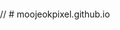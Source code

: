 // # moojeokpixel.github.io

<head>
    <style>
        html, body {
            margin: 0;
            padding: 0;
            width: 100%;
            height: 100%;
            display: block;
        }
        #canvas {
            display: flex;
            flex-direction: column;
            justify-content: center;
            align-items: center;
            text-align: center;
            position: fixed;
            position: relative;
        }
        
        .error {
            font-family: Consolas;
            font-size: 1.2em;
            color: black;
            box-sizing: border-box;
            background-color: lightcoral;
            border-radius: 2px;
            border-color: lightblue;
            border-width: thin;
            border-style: solid;
            line-height: 1.4em;
            cursor:pointer;
        }
        .error:hover {
            color: black;
            background-color: brown;
            border-color: blue;
        }
        #message {
            font-family: Consolas;
            font-size: 1.2em;
            color: #ccc;
            background-color: black;
            font-weight: bold;
            z-index: 2;
            position: absolute;
        }

        #dat_gui_container {
            position: absolute;
            left: 0px;   /* position inside relatively positioned parent */
            top: 0px;
            z-index: 3;   /* adjust as needed */
        }

        /* Pause Button Style */
        
        /* Screenshot Button Style */
    </style>
</head>
<body>
    <div id="message"></div>
    <div id="dat_gui_container"></div>
    <div id="container">
        <!-- Pause Element -->
    </div>
    <!-- Screenshot Element -->
</body>
<script src="https://ajax.googleapis.com/ajax/libs/jquery/3.4.1/jquery.min.js"></script>
<script src="https://cdnjs.cloudflare.com/ajax/libs/three.js/110/three.min.js"></script>
<!-- Stats.js -->
<script src='https://cdnjs.cloudflare.com/ajax/libs/stats.js/r16/Stats.min.js' onload='
let stats = new Stats();
compileTimePanel = stats.addPanel(new Stats.Panel('CT MS', '#ff8', '#221'));
stats.showPanel(1);
document.body.appendChild(stats.dom);
requestAnimationFrame(function loop() {
    stats.update();
    requestAnimationFrame(loop);
});
'></script>
<!-- dat.gui -->

<canvas id="canvas"></canvas>

<!-- Shaders -->

<script id='realisticeye_expeiment_magnetar.txt' type='x-shader/x-fragment'>
uniform vec3        iResolution;
uniform float       iTime;
uniform float       iTimeDelta;
uniform int         iFrame;
uniform vec4        iDate;
uniform vec3        iChannelResolution[10];
uniform vec4        iMouse;
uniform vec4        iMouseButton;
uniform sampler2D   iChannel0;
uniform sampler2D   iChannel1;
uniform sampler2D   iChannel2;
uniform sampler2D   iChannel3;
uniform sampler2D   iChannel4;
uniform sampler2D   iChannel5;
uniform sampler2D   iChannel6;
uniform sampler2D   iChannel7;
uniform sampler2D   iChannel8;
uniform sampler2D   iChannel9;
uniform sampler2D   iKeyboard;
uniform float       iSampleRate;

#define iGlobalTime iTime
#define iGlobalFrame iFrame

#define SHADER_TOY


// Created by inigo quilez - iq/2014
// License Creative Commons Attribution-NonCommercial-ShareAlike 3.0 Unported License.

	
float hash(vec2 p)
{
    p  = 50.0*fract( p*0.3183099);
    return fract( p.x*p.y*(p.x+p.y) );
}

float noise( in vec2 p )
{
    vec2 i = floor( p );
    vec2 f = fract( p );
	
	vec2 u = f*f*(3.0-2.0*f); // 물결
    //vec2 u = f*f*(3.0-2.0*f);

    return -1.0+2.0*mix( mix( hash( i + vec2(0.0,0.0) ), 
                              hash( i + vec2(1.0,0.0) ), u.x),
                         mix( hash( i + vec2(0.0,1.0) ), 
                              hash( i + vec2(1.0,1.0) ), u.x), u.y);
}

vec2 sd2Segment( vec3 a, vec3 b, vec3 p )
{
	vec3  pa = p - a;
	vec3  ba = b - a;
	float t = clamp( dot(pa,ba)/dot(ba,ba), 0.0, 1.0 );
	vec3  v = pa - ba*t;
	return vec2( dot(v,v), t );
}

float udBox(vec3 p, vec3 b)
{
    return length(max(abs(p)-b, 0.0));
}

float udRoundBox( vec3 p, vec3 b, float r )
{
    return length(max(abs(p)-b,0.0))-r;
}

float smin( float a, float b, float k )
{
	float h = clamp( 0.5 + 0.5*(b-a)/k, 0.0, 1.0 );
	return mix( b, a, h ) - k*h*(1.0-h);
}

//-----------------------------------------------------------------------------------

#define NUMI 11
#define NUMF 11.0

vec3 fishPos;
float fishTime;
float isJump;
float isJump2;

vec2 anima( float ih, float t )
{
    float an1 = 0.9*(0.5+0.2*ih)*cos(5.0*ih - 3.0*t + 6.2831/4.0);
    float an2 = 1.0*cos(3.5*ih - 1.0*t + 6.2831/4.0);
    float an = mix( an1, an2, isJump );
    float ro = 0.2*cos(4.0*ih - 1.0*t)*(1.0-0.5*isJump);
	return vec2( an, ro );
}

vec3 anima2( void )
{
    vec3 a1 = vec3(0.0,        sin(3.0*fishTime+6.2831/4.0),0.0);
    vec3 a2 = vec3(0.0,1.5+2.5*cos(1.0*fishTime),0.0);
	vec3 a = mix( a1, a2, isJump );
	a.y *= 0.5;
	a.x += 0.1*sin(0.1 - 1.0*fishTime)*(1.0-isJump);
    return a;
}

float sdDolphinCheap( vec3 p )
{
    float res = 100000.0;

	p -= fishPos;
		
	vec3 a = anima2();
	
	for( int i=0; i<NUMI; i++ )
	{	
		float ih = float(i)/NUMF;
		vec2 anim = anima( ih, fishTime );
		
		float ll = 0.48; if( i==0 ) ll=0.655; // 속도 ?
		vec3 b = a + ll*normalize(vec3(sin(anim.y), sin(anim.x), cos(anim.x)));
		
		vec2 dis = sd2Segment( a, b, p );

        float h = ih+dis.y/NUMF;
		float ra = 0.04 + h*(1.0-h)*(1.0-h)*2.7;
		res = min( res, sqrt(dis.x) - ra );
		
		a = b;
	}

	return 0.75 * res;
}

vec3 ccd, ccp;
	
vec2 sdDolphin( vec3 p )
{
    vec2 res = vec2( 1000.0, 0.0 );

	p -= fishPos;

	vec3 a = anima2();
	
	float or = 0.0;
	float th = 0.0;
	float hm = 0.0;

	vec3 p1 = a; vec3 d1=vec3(0.0);
	vec3 p2 = a; vec3 d2=vec3(0.0);
	vec3 p3 = a; vec3 d3=vec3(0.0);
	vec3 mp = a;
	for( int i=0; i<NUMI; i++ )
	{	
		float ih = float(i)/NUMF;
		vec2 anim = anima( ih, fishTime );
		float ll = 0.42; if( i==0 ) ll=0.655; // 몸통 길이 
		vec3 b = a + ll*normalize(vec3(sin(anim.y), sin(anim.x), cos(anim.x)));
		
		vec2 dis = sd2Segment( a, b, p );

		if( dis.x<res.x ) {res=vec2(dis.x,ih+dis.y/NUMF); mp=a+(b-a)*dis.y; ccd = b-a;}
		
		if( i==3 ) { p1=a; d1 = b-a; }
		if( i==4 ) { p3=a; d3 = b-a; }
		if( i==(NUMI-1) ) { p2=b; d2 = b-a; }

		a = b;
	}
	ccp = mp;
	
	float h = res.y;
	float ra = 0.05 + h*(1.0-h)*(1.0-h)*2.7;
	ra += 7.0*max(0.0,h-0.04)*exp(-30.0*max(0.0,h-0.04)) * smoothstep(-0.1, 0.1, p.y-mp.y);
	ra -= 0.03*(smoothstep(0.0, 0.1, abs(p.y-mp.y)))*(1.0-smoothstep(0.0,0.1,h));
	ra += 0.05*clamp(1.0-3.0*h,0.0,1.0);
    ra += 0.035*(1.0-smoothstep( 0.0, 0.025, abs(h-0.1) ))* (1.0-smoothstep(0.0, 0.1, abs(p.y-mp.y)));
	
	// body
	res.x = 0.75 * (distance(p,mp) - ra);
	//res.x = 0.75 * (res.x*3.0 - ra);

    // fin	
	d3 = normalize(d3);
	float k = sqrt(1.0 - d3.y*d3.y);
	mat3 ms = mat3(  d3.z/k, -d3.x*d3.y/k, d3.x,
				        0.0,            k, d3.y,
				    -d3.x/k, -d3.y*d3.z/k, d3.z );
	vec3 ps = p - p3;
	ps = ms*ps;
	ps.z -= 0.1;
    float d5 = length(ps.yz) - 0.9;
	d5 = max( d5, -(length(ps.yz-vec2(0.6,0.0)) - 0.35) );
	d5 = max( d5, udRoundBox( ps+vec3(0.0,-0.5,0.5), vec3(0.0,0.5,0.5), 0.02 ) );
	res.x = smin( res.x, d5, 0.1 );

	
#if 1
    // fin	
	d1 = normalize(d1);
	k = sqrt(1.0 - d1.y*d1.y);
	ms = mat3(  d1.z/k, -d1.x*d1.y/k, d1.x,
				   0.0,            k, d1.y,
               -d1.x/k, -d1.y*d1.z/k, d1.z );
	ps = p - p1;
	ps = ms*ps;
	ps.x = abs(ps.x);
	float l = ps.x;
	l=clamp( (l-0.4)/0.5, 0.0, 1.0 );
	l=4.0*l*(1.0-l);
	l *= 1.0-clamp(5.0*abs(ps.z+0.2),0.0,1.0);
	ps.xyz += vec3(-0.2,0.36,-0.2);
    d5 = length(ps.xz) - 0.8;
	d5 = max( d5, -(length(ps.xz-vec2(0.2,0.4)) - 0.8) );
	d5 = max( d5, udRoundBox( ps+vec3(0.0,0.0,0.0), vec3(1.0,0.0,1.0), 0.015+0.05*l ) );
	res.x = smin( res.x, d5, 0.12 );
#endif
	
    // tail	
	d2 = normalize(d2);
	mat2 mf = mat2( d2.z, d2.y, -d2.y, d2.z );
	vec3 pf = p - p2 - d2*0.25;
	pf.yz = mf*pf.yz;
    float d4 = length(pf.xz) - 0.6;
	d4 = max( d4, -(length(pf.xz-vec2(0.0,0.8)) - 0.9) );
	d4 = max( d4, udRoundBox( pf, vec3(1.0,0.005,1.0), 0.005 ) );
	res.x = smin( res.x, d4, 0.1 );
	
	
	return res;
}

const mat2 m2 = mat2( 0.80, -0.60, 0.60, 0.80 );

float almostIdentity( float x, float m, float n )
{
    if( x>m ) return x;
    float a = 2.0*n - m;
    float b = 2.0*m - 3.0*n;
    float t = x/m;
    return (a*t + b)*t*t + n;
}

float almostAbs( float x )
{
    return almostIdentity(abs(x), 0.05, 0.025 );
}

vec2 sdWaterCheap( vec3 p )
{
    vec2 q = 0.00*p.xz; // 파도잔물결정도 
    //    vec2 q = 0.05*p.xz;
	float f = 1.0; // 수면 경계 
    f += 0.50000*almostAbs(noise( q )); q = m2*q*2.02; q -= 0.1*iTime;
    f += 0.25000*almostAbs(noise( q )); q = m2*q*2.03; q += 0.2*iTime;
    f += 0.12500*almostAbs(noise( q )); q = m2*q*2.01; q -= 0.4*iTime;
    f += 0.06250*almostAbs(noise( q )); q = m2*q*2.02; q += 1.0*iTime;
    f += 0.03125*almostAbs(noise( q ));
    return vec2(3.7-4.0*f,f);
    //return vec2(4.1-6.0*f,f);
}

vec3 sdWater( vec3 p )
{
	vec2 q = 2.05*p.xz;

    vec2 w = sdWaterCheap( p );
     // 배경
	float sss = abs(sdDolphinCheap(p));
	float spla = exp(-4.0*sss); //	float spla = exp(-4.0*sss);
	spla += 0.5*exp(-14.0*sss);
	spla *= mix(1.0,texture( iChannel0, 0.2*p.xz ).x,spla*spla);
	spla *= -0.85;
	spla *= isJump;
	spla *= mix( 1.0, smoothstep(0.0,0.5,p.z-fishPos.z-1.5), isJump2 );

	return vec3( p.y-w.x + spla, w.y, sss );
}


vec2 intersectDolphin( in vec3 ro, in vec3 rd )
{
	const float maxd = 10.0;
	const float precis = 0.001;
    float t = 0.0;
	float l = 0.0;
    for( int i=0; i<128; i++ )
    {
	    vec2 res = sdDolphin( ro+rd*t );
        float h = res.x;
		l = res.y;
		if( h<precis || t>maxd ) break;
        t += h;
    }

    if( t>maxd ) t=-1.0;
    return vec2( t, l);
}

vec3 intersectWater( vec3 ro, in vec3 rd )
{
	const float precis = 0.001;
	float l = 0.0;
	float s = 0.0;

	float t = (-2.5-ro.y)/rd.y;  // 물 배경 위치? 
    //	float t = (2.5-ro.y)/rd.y; 
	if( t<0.0 ) return vec3(-1.0);

	for( int i=0; i<12; i++ )
    {
	    vec3 res = sdWater( ro+rd*t );
		l = res.y;
		s = res.z;
		if( abs(res.x)<precis ) break;
        t += res.x;
    }

    return vec3( t, l, s );
}

// http://iquilezles.org/www/articles/normalsSDF/normalsSDF.htm
vec3 calcNormalFish( in vec3 pos )
{
#if 0    
    const vec3 eps = vec3(0.08,0.0,0.0);
	float v = sdDolphin(pos).x;
	return normalize( vec3(
           sdDolphin(pos+eps.xyy).x - v,
           sdDolphin(pos+eps.yxy).x - v,
           sdDolphin(pos+eps.yyx).x - v ) );
#else
    #define ZERO (min(iFrame,0))

    // inspired by tdhooper and klems - a way to prevent the compiler from inlining map() 4 times
    vec3 n = vec3(0.8); //0.0 // 몸통 글로시 
    for( int i=ZERO; i<4; i++ )
    {
        vec3 e = 0.5773*(2.0*vec3((((i+3)>>1)&1),((i>>1)&1),(i&1))-1.0);
        n += e*sdDolphin(pos+0.08*e).x;
    }
    return normalize(n);
#endif    
}

vec3 calcNormalWater( in vec3 pos )
{
    const vec3 eps = vec3(0.025,0.0,0.0);
    float v = sdWater(pos).x;	
	return normalize( vec3( sdWater(pos+eps.xyy).x - v,
                            eps.x,
                            sdWater(pos+eps.yyx).x - v ) );
}

// http://iquilezles.org/www/articles/rmshadows/rmshadows.htm
float softshadow( in vec3 ro, in vec3 rd, float mint, float k )
{
    float res = 1.0;
    float t = mint;
	float h = 1.0;
    for( int i=0; i<25; i++ )
    {
        h = sdDolphinCheap(ro + rd*t);
        res = min( res, k*h/t );
		t += clamp( h, 0.05, 0.5 );
		if( h<0.0001 ) break;
    }
    return clamp(res,0.0,1.0);
}

const vec3 lig = vec3(0); // 빛색깔

vec3 doLighting( in vec3 pos, in vec3 nor, in vec3 rd, float glossy, float glossy2, float shadows, in vec3 col, float occ )
{
    vec3 hal = normalize(lig-rd);
	vec3 ref = reflect(rd,nor);
	
    // lighting
    float sky = clamp(nor.y,0.0,1.0);
	float bou = clamp(-nor.y,0.0,1.0);
    float dif = max(dot(nor,lig),0.0);
    float bac = max(0.3 + 0.7*dot(nor,-vec3(lig.x,0.0,lig.z)),0.0);
    float sha = 1.0-shadows; if( (shadows*dif)>0.001 ) sha=softshadow( pos+0.01*nor, lig, 0.0005, 32.0 );
    float fre = pow( clamp( 1.0 + dot(nor,rd), 0.0, 1.0 ), 5.0 );
    float spe = max( 0.0, pow( clamp( dot(hal,nor), 0.0, 1.0), 0.01+glossy ) );
    float sss = pow( clamp( 1.0 + dot(nor,rd), 0.0, 1.0 ), 2.0 );

    
    float shr = 1.0;
    //if( shadows>0.0 ) shr=softshadow( pos+0.01*nor, normalize(ref+vec3(0.0,1.0,0.0)), 0.0005, 8.0 );

    
    // lights // 빛 위치를 마우스 위치로 옮기기
    vec3 brdf = vec3(0.0);
    brdf += 20.0*dif*vec3(2.00,3.90,4.60)*vec3(sha,sha*0.5+0.5*sha*sha,sha*sha); //
    //    brdf += 20.0*dif*vec3(2.00,4.20,3.40)*vec3(sha,sha*0.5+0.5*sha*sha,sha*sha);
    brdf += 11.0*sky*vec3(0.20,0.40,0.55)*(0.5+0.5*occ);
    brdf += 1.0*bac*vec3(0.40,0.60,0.70);//*occ;
    brdf += 11.0*bou*vec3(0.05,0.30,0.50);
    brdf += 5.0*sss*vec3(0.40,0.40,0.40)*(0.3+0.7*dif*sha)*glossy*occ;
    brdf += 0.8*spe*vec3(1.30,1.00,0.90)*sha*dif*(0.1+0.9*fre)*glossy*glossy;
    brdf += shr*60.0*glossy*vec3(0.9,0.95,1.0)*occ*smoothstep( -0.2+0.2*glossy2, 0.2, ref.y )*(0.5+0.5*smoothstep( -0.2+0.2*glossy2, 1.0, ref.y ))*(0.04+0.96*fre);
    col = col*brdf;
    col += shr*(0.3 + 1.7*fre)*occ*glossy2*glossy2*40.0*vec3(1.0,0.9,0.8)*smoothstep( 0.0, 0.2, ref.y )*(0.5+0.5*smoothstep( 0.0, 1.0, ref.y ));//*smoothstep(-0.1,0.0,dif);
    col += 1.2*glossy*pow(spe,4.0)*vec3(1.4,1.1,0.9)*sha*dif*(0.04+0.96*fre)*occ;
	
	return col;
}

vec3 normalMap( in vec2 pos )
{
	pos *= 2.0;
	
	float v = texture( iChannel3, 0.015*pos ).x;
	vec3 nor = vec3( texture( iChannel3, 0.015*pos+vec2(1.0/1024.0,0.0)).x - v,
	                 1.0/16.0,
	                 texture( iChannel3, 0.015*pos+vec2(0.0,1.0/1024.0)).x - v );
	nor.xz *= -1.0;
	return normalize( nor );
}

void mainImage( out vec4 fragColor, in vec2 fragCoord )
{
	vec2 q = fragCoord.xy / iResolution.xy;
    vec2 p = -1.0 + 2.0 * q;
    p.x *= iResolution.x/iResolution.y;
    vec2 m = vec2(0.5);
	if( iMouse.z>0.0 ) m = iMouse.xy/iResolution.xy;


    //-----------------------------------------------------
    // animate
    //-----------------------------------------------------
	
	fishTime = 0.6 + 2.0*iTime - 20.0;
	
	fishPos = vec3( 0.0, 0.0-0.2, -1.1*fishTime );
	
	isJump  = 0.5 + 0.5*cos(     -0.4+0.5*fishTime);
	isJump2 = 0.5 + 0.5*cos( 0.6+0.5*fishTime);
	float isJump3 = 0.5 + 0.5*cos(-1.4+0.5*fishTime);

    //-----------------------------------------------------
    // camera
    //-----------------------------------------------------

	float an = 1.2 + 0.1*iTime - 12.0*(m.x-0.5);

	vec3 ta = vec3(fishPos.x,0.8,fishPos.z) - vec3(0.0,0.0,-2.0);
	vec3 ro = ta + vec3(4.0*sin(an),3.1,4.0*cos(an));

    // shake
	ro += 0.5*sin(4.0*iTime*vec3(1.1,1.2,1.3)+vec3(3.0,0.0,1.0) );
	ta += 0.05*sin(4.0*iTime*vec3(1.7,1.5,1.6)+vec3(1.0,2.0,1.0) );

    // camera matrix
    vec3 ww = normalize( ta - ro );
    //vec3 uu = normalize( cross(ww,vec3(0.0,.0,0.0) ) );
	vec3 uu = normalize( vec3(-ww.z,0.0,ww.x) );
    vec3 vv = normalize( cross(uu,ww));
	
	// create view ray 카메라 뷰 확대/축소
	vec3 rd = normalize( p.x*uu + p.y*vv + 0.8*ww*(1.0+0.7*smoothstep(-1.4,7.4,sin(0.34*iTime))) ); //0.8
//	vec3 rd = normalize( p.x*uu + p.y*vv + 2.0*ww*(1.0+0.7*smoothstep(-0.4,0.4,sin(0.34*iTime))) );

    //-----------------------------------------------------
	// render
    //-----------------------------------------------------

	float t = 1000.0;
	
	vec3 col = vec3(0); // 배경 색 //vec3 col = vec3(0, 255, 0); 
	vec3 bgcol = vec3(0.6,0.7,0.8) - .2*clamp(rd.y,0.0,1.0);

    // quick step till y=3.2 bounding plane
	float pt = (3.2-ro.y)/rd.y;
	if( rd.y<0.0 && pt>0.0 ) ro=ro+rd*pt;

	// raymarch
    vec2 tmat1 = intersectDolphin(ro,rd);
	vec3 posy = vec3(-100000.0);
    if( tmat1.x>0.0 )
    {
		vec2 tmat = tmat1;
		t = tmat.x;
        // geometry
        vec3 pos = ro + tmat.x*rd;
        vec3 nor = calcNormalFish(pos);
		vec3 ref = reflect( rd, nor );
		vec3 fpos = pos - fishPos;

		vec3 auu = normalize( vec3(-ccd.z,0.0,ccd.x) );
		vec3 avv = normalize( cross(ccd,auu) );
		vec3 ppp = vec3( dot(fpos-ccp,auu),  dot(fpos-ccp,avv),  tmat.y );
		vec2 uv = vec2( 1.0*atan(ppp.x,ppp.y)/3.1416, 4.0*ppp.z );

		vec3 bnor = -1.0+2.0*texture(iChannel0,uv).xyz;
        nor += 0.01*bnor;

		vec3 te = texture( iChannel2, uv ).xyz;
		vec4 mate;
		mate.w = 10.0;
        // 색상 
        mate.xyz = mix( vec3(3.3,4.68, 10.26)*0.6, vec3(8.6,8.8,8.8), smoothstep(-0.05,0.05,ppp.y-tmat.y*0.5+0.1) );
        // 분홍   mate.xyz = mix( vec3(0.7,0.48,0.66)*0.6, vec3(0.6,0.9,1.0), smoothstep(-0.05,0.05,ppp.y-tmat.y*0.5+0.1) );
        // 디폴트   mate.xyz = mix( vec3(0.3,0.38,0.46)*0.6, vec3(0.8,0.9,1.0), smoothstep(-0.05,0.05,ppp.y-tmat.y*0.5+0.1) );
        mate.xyz *= 1.0 + 0.3*te;
		mate.xyz *= smoothstep( 0.0, 0.06, distance(vec3(abs(ppp.x),ppp.yz)*vec3(1.0,1.0,4.0),vec3(0.35,0.0,0.4)) );
		mate.xyz *= 1.0 - 0.75*(1.0-smoothstep( 0.0, 0.02, abs(ppp.y) ))*(1.0-smoothstep( 0.07, 0.11, tmat.y ));
		
		mate.xyz *= 0.08*0.13*0.6;
		
        mate.w *= (0.7+0.3*te.x)*smoothstep( 0.0, 0.01, pos.y-sdWaterCheap( pos ).x );
			
        // surface-light interacion
        col = doLighting( pos, nor, rd, mate.w, 0.0, 0.0, mate.xyz, 1.0 );
	
		posy = pos;
	}

	
    vec3 tmat2 = intersectWater(ro,rd);
	vec3 col2 = vec3(0.0);
	if( tmat2.x>0.0 && (tmat1.x<0.0 || tmat2.x<tmat1.x) )
	{
		vec3 tmat = tmat2;

        t = tmat.x;

        vec3 pos = ro + tmat.x*rd;
        vec3 nor = calcNormalWater(pos);
		vec3 ref = reflect( rd, nor );
        nor = normalize( nor + 0.15*normalMap(pos.xz) );
        float fre = pow( clamp(1.0 + dot( rd, nor ),0.0,1.0), 2.0 );
        
        
        vec4 mate = vec4(0.4,0.4,0.4,0.0);
		mate.xyz = 0.05*mix( vec3(0.0,0.07,0.2)*0.8, vec3(0.0,0.12,0.2), (1.0-smoothstep(0.2,0.8,tmat.y))*(0.5+0.5*fre) );
		mate.w = fre;	

        float foam = 1.0-smoothstep( 0.4, 0.6, tmat.y );
        foam *= abs(nor.z)*2.0;
        foam *= clamp(1.0-2.0*texture( iChannel2, vec2(1.0,0.75)*0.1*pos.xz ).x*2.0,0.0,1.0);
        mate = mix( mate, vec4(0.1*0.2,0.11*0.2,0.13*0.2,0.5), foam );
        
		float al = clamp( 0.5 + 0.2*(pos.y - posy.y), 0.0, 1.0 );
		
		foam = exp( -3.0*abs(tmat.z) );
		foam *= texture( iChannel3, pos.zx ).x;
		foam = clamp( foam*3.0, 0.0, 1.0 );
		foam *= isJump;
		foam *= mix( 1.0, smoothstep(0.0,0.0,pos.z-fishPos.z-1.5), isJump2 );
		mate.xyz = mix( mate.xyz, vec3(0.0,0.0,0.0)*0.05, foam*foam );
        
		col = mix( col, vec3(0.9,0.95,1.0)*1.2, foam );
		al *= 0.0-foam; // 배경 없애기 = 0

	//	al *= vec3(0, 255, 0); 

		float occ = clamp(3.5*sdDolphinCheap(pos+vec3(0.0,0.4,0.0)) * sdDolphinCheap(pos+vec3(0.0,1.0,0.0)),0.0,1.0);
        occ = mix(1.0,occ,isJump);
        occ = 0.35 + 0.65*occ;
		mate.xyz *= occ;
        col *= occ;

		mate.xyz = doLighting( pos, nor, rd, mate.w*10.0, mate.w*0.5, 1.0, mate.xyz, occ );
		
        // caustics
        float cc  = 0.65*texture( iChannel0, 2.5*0.02*posy.xz + 0.007*iTime*vec2( 1.0, 0.0) ).x;
        cc += 0.35*texture( iChannel0, 1.8*0.04*posy.xz + 0.011*iTime*vec2( 0.0, 1.0) ).x;
        cc = 0.6*(1.0-smoothstep( 0.0, 0.05, abs(cc-0.5))) + 
	         0.4*(1.0-smoothstep( 0.0, 0.20, abs(cc-0.5)));
        col *= 1.0 + 0.8*cc;
		
		col = mix( col, mate.xyz, al );
        
	}
		
	
	float sun = pow( max(0.0,dot( lig, rd )),8.0 );
	col += vec3(1.8,0.5,1.1)*sun*0.3;

    // gamma
	col = pow( clamp(col,0.0,1.0), vec3(0.45) );

    // color
    //col = col*0.7 + 0.3*col*col*(3.0-2.0*col);
    col = col*0.5 + 0.5*col*col*(3.0-2.0*col);
		
    // vigneting	
	col *= 0.5 + 0.5*pow( 16.0*q.x*q.y*(1.0-q.x)*(1.0-q.y), 0.1 );
    //	col *= 0.5 + 0.5*pow( 16.0*q.x*q.y*(1.0-q.x)*(1.0-q.y), 0.1 );

    // fade	
	col *= smoothstep( 0.0, 1.0, iTime );
	
	fragColor = vec4( col, 1.0 );
}
void main() {
    mainImage(gl_FragColor, gl_FragCoord.xy);
}
</script>

<script type="text/javascript">
    let vscode = undefined;
    if (typeof acquireVsCodeApi === 'function') {
        vscode = acquireVsCodeApi();
    }
    var compileTimePanel;

    let revealError = function(line, file) {
        if (vscode) {
            vscode.postMessage({
                command: 'showGlslsError',
                line: line,
                file: file
            });
        }
    };

    let currentShader = {};
    // Error Callback
    console.error = function () {
        if('7' in arguments) {
            let errorRegex = /ERROR: \d+:(\d+):\W(.*)\n/g;
            let rawErrors = arguments[7];
            let match;
            
            let diagnostics = [];
            let message = '';
            while(match = errorRegex.exec(rawErrors)) {
                let lineNumber = Number(match[1]) - currentShader.LineOffset;
                let error = match[2];
                diagnostics.push({
                    line: lineNumber,
                    message: error
                });
                let lineHighlight = `<a class='error' unselectable onclick='revealError(${lineNumber}, "${currentShader.File}")'>Line ${lineNumber}</a>`;
                message += `<li>${lineHighlight}: ${error}</li>`;
            }
            console.log(message);
            let diagnosticBatch = {
                filename: currentShader.File,
                diagnostics: diagnostics
            };
            if (vscode !== undefined) {
                vscode.postMessage({
                    command: 'showGlslDiagnostic',
                    type: 'error',
                    diagnosticBatch: diagnosticBatch
                });
            }
    
            $('#message').append(`<h3>Shader failed to compile - ${currentShader.Name} </h3>`);
            $('#message').append('<ul>');
            $('#message').append(message);
            $('#message').append('</ul>');
        }
    };

    // Development feature: Output warnings from third-party libraries
    // console.warn = function (message) {
    //     $("#message").append(message + '<br>');
    // };

    let clock = new THREE.Clock();
    let pausedTime = 0.0;
    let deltaTime = 0.0;
    let startingTime = 0;
    let time = startingTime;

    let date = new THREE.Vector4();

    let updateDate = function() {
        let today = new Date();
        date.x = today.getFullYear();
        date.y = today.getMonth();
        date.z = today.getDate();
        date.w = today.getHours() * 60 * 60 
            + today.getMinutes() * 60
            + today.getSeconds()
            + today.getMilliseconds() * 0.001;
    };
    updateDate();

    let paused = false;
    let pauseButton = document.getElementById('pause-button');
    if (pauseButton) {
        pauseButton.onclick = function(){
            paused = pauseButton.checked;
            if (!paused) {
                // Audio Resume
                pausedTime += clock.getDelta();
            }
            else {
                // Audio Pause
            }
        };
    }
    
    {
        let screenshotButton = document.getElementById("screenshot");
        if (screenshotButton) {
            screenshotButton.addEventListener('click', saveScreenshot);
        }
    }

    let canvas = document.getElementById('canvas');
    let gl = canvas.getContext('webgl2');
    let isWebGL2 = gl != null;
    if (gl == null) gl = canvas.getContext('webgl');
    let supportsFloatFramebuffer = (gl.getExtension('EXT_color_buffer_float') != null) || (gl.getExtension('WEBGL_color_buffer_float') != null);
    let supportsHalfFloatFramebuffer = (gl.getExtension('EXT_color_buffer_half_float') != null);
    let framebufferType = THREE.UnsignedByteType;
    if (supportsFloatFramebuffer) framebufferType = THREE.FloatType;
    else if (supportsHalfFloatFramebuffer) framebufferType = THREE.HalfFloatType;

    let renderer = new THREE.WebGLRenderer({ canvas: canvas, antialias: true, context: gl, preserveDrawingBuffer: true });
    let resolution = new THREE.Vector3();
    let mouse = new THREE.Vector4(1112, 661, -330, -660);
    let mouseButton = new THREE.Vector4(0, 0, 0, 0);
    let normalizedMouse = new THREE.Vector2(0.24413145539906103, 0.9988610478359908);
    let frameCounter = 0;

    // Audio Init
    const audioContext = {
        sampleRate: 0
    };
    // Audio Resume

    let buffers = [];
    // Buffers
    buffers.push({
        Name: 'realisticeye_expeiment_magnetar.txt',
        File: 'c:/Users/user/Desktop/vscode/realisticeye_expeiment_magnetar.txt',
        LineOffset: 133,
        Target: null,
        ChannelResolution: Array(10).fill(new THREE.Vector3(0,0,0)),
        PingPongTarget: null,
        PingPongChannel: 0,
        Dependents: [],
        Shader: new THREE.ShaderMaterial({
            fragmentShader: document.getElementById('realisticeye_expeiment_magnetar.txt').textContent,
            depthWrite: false,
            depthTest: false,
            uniforms: {
                iResolution: { type: 'v3', value: resolution },
                iTime: { type: 'f', value: 0.0 },
                iTimeDelta: { type: 'f', value: 0.0 },
                iFrame: { type: 'i', value: 0 },
                iMouse: { type: 'v4', value: mouse },
                iMouseButton: { type: 'v2', value: mouseButton },
    
                iChannelResolution: { type: 'v3v', value: Array(10).fill(new THREE.Vector3(0,0,0)) },
    
                iDate: { type: 'v4', value: date },
                iSampleRate: { type: 'f', value: audioContext.sampleRate },
    
                iChannel0: { type: 't' },
                iChannel1: { type: 't' },
                iChannel2: { type: 't' },
                iChannel3: { type: 't' },
                iChannel4: { type: 't' },
                iChannel5: { type: 't' },
                iChannel6: { type: 't' },
                iChannel7: { type: 't' },
                iChannel8: { type: 't' },
                iChannel9: { type: 't' },
    
                resolution: { type: 'v2', value: resolution },
                time: { type: 'f', value: 0.0 },
                mouse: { type: 'v2', value: normalizedMouse },
            }
        })
    });
    let commonIncludes = [];
    // Includes
    

    // WebGL2 inserts more lines into the shader
    if (isWebGL2) {
        for (let buffer of buffers) {
            buffer.LineOffset += 16;
        }
    }

    // Keyboard Init
    
    // Uniforms Init
    // Uniforms Update

    let texLoader = new THREE.TextureLoader();
    // Texture Init
    

    let scene = new THREE.Scene();
    let quad = new THREE.Mesh(
        new THREE.PlaneGeometry(resolution.x, resolution.y),
        null
    );
    scene.add(quad);
    
    let camera = new THREE.OrthographicCamera(-resolution.x / 2.0, resolution.x / 2.0, resolution.y / 2.0, -resolution.y / 2.0, 1, 1000);
    camera.position.set(0, 0, 10);

    // Run every shader once to check for compile errors
    let compileTimeStart = performance.now();
    let failed=0;
    for (let include of commonIncludes) {
        currentShader = {
            Name: include.Name,
            File: include.File,
            // add two for version and precision lines
            LineOffset: 26 + 2
        };
        // bail if there is an error found in the include script
        if(compileFragShader(gl, document.getElementById(include.Name).textContent) == false) {
            throw Error(`Failed to compile ${include.Name}`);
        }
    }

    for (let buffer of buffers) {
        currentShader = {
            Name: buffer.Name,
            File: buffer.File,
            LineOffset: buffer.LineOffset
        };
        quad.material = buffer.Shader;
        renderer.setRenderTarget(buffer.Target);
        renderer.render(scene, camera);
    }
    currentShader = {};
    let compileTimeEnd = performance.now();
    let compileTime = compileTimeEnd - compileTimeStart;
    if (compileTimePanel !== undefined) {
        for (let i = 0; i < 200; i++) {
            compileTimePanel.update(compileTime, 200);
        }
    }

    computeSize();
    render();

    function addLineNumbers( string ) {
        let lines = string.split( '\\n' );
        for ( let i = 0; i < lines.length; i ++ ) {
            lines[ i ] = ( i + 1 ) + ': ' + lines[ i ];
        }
        return lines.join( '\\n' );
    }

    function compileFragShader(gl, fsSource) {
        const fs = gl.createShader(gl.FRAGMENT_SHADER);
        gl.shaderSource(fs, fsSource);
        gl.compileShader(fs);
        if (!gl.getShaderParameter(fs, gl.COMPILE_STATUS)) {
            const fragmentLog = gl.getShaderInfoLog(fs);
            console.error( 'THREE.WebGLProgram: shader error: ', gl.getError(), 'gl.COMPILE_STATUS', null, null, null, null, fragmentLog );
            return false;
        }
        return true;
    }

    function render() {
        requestAnimationFrame(render);
        // Pause Whole Render
        if (paused) return;

        // Advance Time
        deltaTime = clock.getDelta();
        time = startingTime + clock.getElapsedTime() - pausedTime;
        updateDate();

        // Audio Update

        for (let buffer of buffers) {
            buffer.Shader.uniforms['iResolution'].value = resolution;
            buffer.Shader.uniforms['iTimeDelta'].value = deltaTime;
            buffer.Shader.uniforms['iTime'].value = time;
            buffer.Shader.uniforms['iFrame'].value = frameCounter;
            buffer.Shader.uniforms['iMouse'].value = mouse;
            buffer.Shader.uniforms['iMouseButton'].value = mouseButton;

            buffer.Shader.uniforms['resolution'].value = resolution;
            buffer.Shader.uniforms['time'].value = time;
            buffer.Shader.uniforms['mouse'].value = normalizedMouse;

            quad.material = buffer.Shader;
            renderer.setRenderTarget(buffer.Target);
            renderer.render(scene, camera);
        }
        
        // Uniforms Update

        // Keyboard Update

        for (let buffer of buffers) {
            if (buffer.PingPongTarget) {
                [buffer.PingPongTarget, buffer.Target] = [buffer.Target, buffer.PingPongTarget];
                buffer.Shader.uniforms[`iChannel${buffer.PingPongChannel}`].value = buffer.PingPongTarget.texture;
                for (let dependent of buffer.Dependents) {
                    const dependentBuffer = buffers[dependent.Index];
                    dependentBuffer.Shader.uniforms[`iChannel${dependent.Channel}`].value = buffer.Target.texture;
                }
            }
        }

        frameCounter++;
    }
    function computeSize() {
        let forceAspectRatio = (width, height) => {
            // Forced aspect ratio
            let forcedAspects = [0,0];
            let forcedAspectRatio = forcedAspects[0] / forcedAspects[1];
            let aspectRatio = width / height;

            if (forcedAspectRatio <= 0 || !isFinite(forcedAspectRatio)) {
                let resolution = new THREE.Vector3(width, height, 1.0);
                return resolution;
            }
            else if (aspectRatio < forcedAspectRatio) {
                let resolution = new THREE.Vector3(width, Math.floor(width / forcedAspectRatio), 1);
                return resolution;
            }
            else {
                let resolution = new THREE.Vector3(Math.floor(height * forcedAspectRatio), height, 1);
                return resolution;
            }
        };
        
        // Compute forced aspect ratio and align canvas
        resolution = forceAspectRatio(window.innerWidth, window.innerHeight);
        canvas.style.left = `${(window.innerWidth - resolution.x) / 2}px`;
        canvas.style.top = `${(window.innerHeight - resolution.y) / 2}px`;

        for (let buffer of buffers) {
            if (buffer.Target) {
                buffer.Target.setSize(resolution.x, resolution.y);
            }
            if (buffer.PingPongTarget) {
                buffer.PingPongTarget.setSize(resolution.x, resolution.y);
            }
        }
        renderer.setSize(resolution.x, resolution.y, false);
        
        // Update Camera and Mesh
        quad.geometry = new THREE.PlaneGeometry(resolution.x, resolution.y);
        camera.left = -resolution.x / 2.0;
        camera.right = resolution.x / 2.0;
        camera.top = resolution.y / 2.0;
        camera.bottom = -resolution.y / 2.0;
        camera.updateProjectionMatrix();

        // Reset iFrame on resize for shaders that rely on first-frame setups
        frameCounter = 0;
    }
    function saveScreenshot() {
        let doSaveScreenshot = () => {
            renderer.domElement.toBlob(function(blob){
                let a = document.createElement('a');
                let url = URL.createObjectURL(blob);
                a.href = url;
                a.download = 'shadertoy.png';
                a.click();
            }, 'image/png', 1.0);
        };

        let forcedScreenshotResolution = [0,0];
        if (forcedScreenshotResolution[0] <= 0 || forcedScreenshotResolution[1] <= 0) {
            renderer.render(scene, camera);
            doSaveScreenshot();
        }
        else {
            renderer.setSize(forcedScreenshotResolution[0], forcedScreenshotResolution[1], false);
            
            for (let buffer of buffers) {
                buffer.Shader.uniforms['iResolution'].value = new THREE.Vector3(forcedScreenshotResolution[0], forcedScreenshotResolution[1], 1);
                buffer.Shader.uniforms['resolution'].value = new THREE.Vector3(forcedScreenshotResolution[0], forcedScreenshotResolution[1], 1);

                quad.material = buffer.Shader;
                renderer.setRenderTarget(buffer.Target);
                renderer.render(scene, camera);
            }

            doSaveScreenshot();
            renderer.setSize(resolution.x, resolution.y, false);
        }
    }
    function updateMouse() {
        if (vscode !== undefined) {
            vscode.postMessage({
                command: 'updateMouse',
                mouse: {
                    x: mouse.x,
                    y: mouse.y,
                    z: mouse.z,
                    w: mouse.w
                },
                normalizedMouse: {
                    x: normalizedMouse.x,
                    y: normalizedMouse.y
                }
            });
        }
    }
    let dragging = false;
    function updateNormalizedMouseCoordinates(clientX, clientY) {
        let rect = canvas.getBoundingClientRect();
        let mouseX = clientX - rect.left;
        let mouseY = resolution.y - clientY - rect.top;

        if (mouseButton.x + mouseButton.y != 0) {
            mouse.x = mouseX;
            mouse.y = mouseY;
        }

        normalizedMouse.x = mouseX / resolution.x;
        normalizedMouse.y = mouseY / resolution.y;
    }
    canvas.addEventListener('mousemove', function(evt) {
        updateNormalizedMouseCoordinates(evt.clientX, evt.clientY);
        updateMouse();
    }, false);
    canvas.addEventListener('mousedown', function(evt) {
        if (evt.button == 0)
            mouseButton.x = 1;
        if (evt.button == 2)
            mouseButton.y = 1;

        if (!dragging) {
            updateNormalizedMouseCoordinates(evt.clientX, evt.clientY);
            mouse.z = mouse.x;
            mouse.w = mouse.y;
            dragging = true
        }

        updateMouse();
    }, false);
    canvas.addEventListener('mouseup', function(evt) {
        if (evt.button == 0)
            mouseButton.x = 0;
        if (evt.button == 2)
            mouseButton.y = 0;

        dragging = false;
        mouse.z = -mouse.z;
        mouse.w = -mouse.w;

        updateMouse();
    }, false);
    window.addEventListener('resize', function() {
        computeSize();
    });

    // Keyboard Callbacks
</script>,
